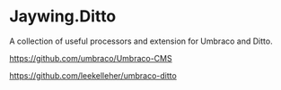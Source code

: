 # Jaywing.Ditto
A collection of useful processors and extension for Umbraco and Ditto.

https://github.com/umbraco/Umbraco-CMS

https://github.com/leekelleher/umbraco-ditto


